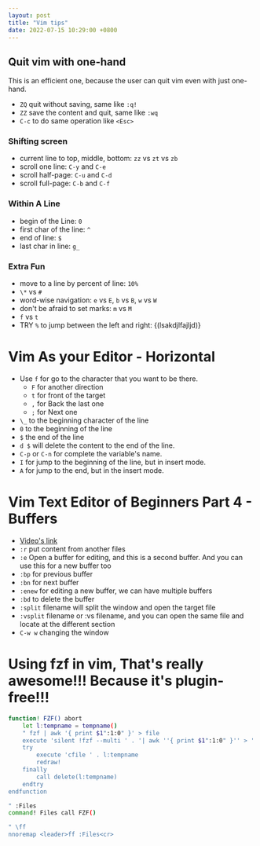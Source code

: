 ```yaml
---
layout: post
title: "Vim tips"
date: 2022-07-15 10:29:00 +0800
---
```


## Quit vim with one-hand

This is an efficient one, because the user can quit vim even with just one-hand.

- `ZQ` quit without saving, same like `:q!`
- `ZZ` save the content and quit, same like `:wq`
- `C-c` to do same operation like `<Esc>`

### Shifting screen

- current line to top, middle, bottom: `zz` vs `zt` vs `zb`
- scroll one line: `C-y` and `C-e`
- scroll half-page: `C-u` and `C-d`
- scroll full-page: `C-b` and `C-f`

### Within A Line

- begin of the Line: `0`
- first char of the line: `^`
- end of line: `$`
- last char in line: `g_`

### Extra Fun

- move to a line by percent of line: `10%`
- `\*` vs `#`
- word-wise navigation: `e` vs `E`, `b` vs `B`, `w` vs `W`
- don't be afraid to set marks: `m` vs `M`
- `f` vs `t`
- TRY `%` to jump between the left and right: {(lsakdjlfajljd)}

# Vim As your Editor - Horizontal

- Use `f` for go to the character that you want to be there.
  - `F` for another direction
  - `t` for front of the target
  - `,` for Back the last one
  - `;` for Next one
- `\_` to the beginning character of the line
- `0` to the beginning of the line
- `$` the end of the line
- `d $` will delete the content to the end of the line.
- `C-p` or `C-n` for complete the variable's name.
- `I` for jump to the beginning of the line, but in insert mode.
- `A` for jump to the end, but in the insert mode.

# Vim Text Editor of Beginners Part 4 - Buffers

- [Video's link](https://www.youtube.com/watch?v=hDw0nqRfBts)
- `:r` put content from another files
- `:e` Open a buffer for editing, and this is a second buffer. And you can use this for a new buffer too
- `:bp` for previous buffer
- `:bn` for next buffer
- `:enew` for editing a new buffer, we can have multiple buffers
- `:bd` to delete the buffer
- `:split` filename will split the window and open the target file
- `:vsplit` filename or :vs filename, and you can open the same file and locate at the different section
- `C-w w` changing the window

# Using fzf in vim, That's really awesome!!! Because it's plugin-free!!!

```bash
function! FZF() abort
	let l:tempname = tempname()
	" fzf | awk '{ print $1":1:0" }' > file
	execute 'silent !fzf --multi ' . '| awk ''{ print $1":1:0" }'' > ' . fnameescape(l:tempname)
	try
		execute 'cfile ' . l:tempname
		redraw!
	finally
		call delete(l:tempname)
	endtry
endfunction

" :Files
command! Files call FZF()

" \ff
nnoremap <leader>ff :Files<cr>
```
